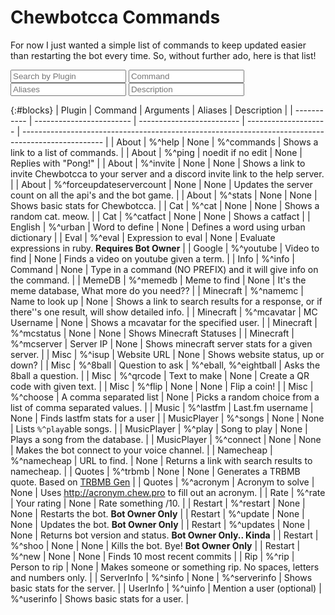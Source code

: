 # Chewbotcca Commands

For now I just wanted a simple list of commands to keep updated easier than restarting the bot every time. So, without further ado, here is that list!

<link rel="stylesheet" href="assets/css/searchBoxes.css">
<script src="assets/js/searchtable.js"></script>
<script src="https://ajax.googleapis.com/ajax/libs/jquery/2.1.1/jquery.min.js"></script>

<input type="text" id="findblocks" onkeyup="searchTable(0, 'findblocks')" placeholder="Search by Plugin">
<input type="text" id="findids" onkeyup="searchTable(1, 'findids')" placeholder="Command">
<input type="text" id="findprice" onkeyup="searchTable(2, 'findprice')" placeholder="Aliases">
<input type="text" id="findbuy" onkeyup="searchTable(3, 'findbuy')" placeholder="Description">

{:#blocks}
| Plugin      | Command                  | Arguments                 | Aliases              | Description                                                                                        |
| ----------- | ------------------------ | ------------------------- | -------------------- | -------------------------------------------------------------------------------------------------- |
| About       | %^help                   | None                      | %^commands           | Shows a link to a list of commands.                                                                |
| About       | %^ping                   | noedit if no edit         | None                 | Replies with "Pong!"                                                                               |
| About       | %^invite                 | None                      | None                 | Shows a link to invite Chewbotcca to your server and a discord invite link to the help server.     |
| About       | %^forceupdateservercount | None                      | None                 | Updates the server count on all the api's and the bot game.                                        |
| About       | %^stats                  | None                      | None                 | Shows basic stats for Chewbotcca.                                                                  |
| Cat         | %^cat                    | None                      | None                 | Shows a random cat. meow.                                                                          |
| Cat         | %^catfact                | None                      | None                 | Shows a catfact                                                                                    |
| English     | %^urban                  | Word to define            | None                 | Defines a word using urban dictionary                                                              |
| Eval        | %^eval                   | Expression to eval        | None                 | Evaluate expressions in ruby. **Requires Bot Owner**                                               |
| Google      | %^youtube                | Video to find             | None                 | Finds a video on youtube given a term.                                                             |
| Info        | %^info                   | Command                   | None                 | Type in a command (NO PREFIX) and it will give info on the command.                                |
| MemeDB      | %^memedb                 | Meme to find              | None                 | It's the meme database, What more do you need??                                                    |
| Minecraft   | %^namemc                 | Name to look up           | None                 | Shows a link to search results for a response, or if there''s one result, will show detailed info. |
| Minecraft   | %^mcavatar               | MC Username               | None                 | Shows a mcavatar for the specified user.                                                           |
| Minecraft   | %^mcstatus               | None                      | None                 | Shows Minecraft Statuses                                                                           |
| Minecraft   | %^mcserver               | Server IP                 | None                 | Shows minecraft server stats for a given server.                                                   |
| Misc        | %^isup                   | Website URL               | None                 | Shows website status, up or down?                                                                  |
| Misc        | %^8ball                  | Question to ask           | %^eball, %^eightball | Asks the 8ball a question.                                                                         |
| Misc        | %^qrcode                 | Text to make              | None                 | Create a QR code with given text.                                                                  |
| Misc        | %^flip                   | None                      | None                 | Flip a coin!                                                                                       |
| Misc        | %^choose                 | A comma separated list    | None                 | Picks a random choice from a list of comma separated values.                                       |
| Music       | %^lastfm                 | Last.fm username          | None                 | Finds lastfm stats for a user                                                                      |
| MusicPlayer | %^songs                  | None                      | None                 | Lists `%^play`able songs.                                                                          |
| MusicPlayer | %^play                   | Song to play              | None                 | Plays a song from the database.                                                                    |
| MusicPlayer | %^connect                | None                      | None                 | Makes the bot connect to your voice channel.                                                       |
| Namecheap   | %^namecheap              | URL to find.              | None                 | Returns a link with search results to namecheap.                                                   |
| Quotes      | %^trbmb                  | None                      | None                 | Generates a TRBMB quote. Based on [TRBMB Gen](http://trbmb.chew.pw)                                |
| Quotes      | %^acronym                | Acronym to solve          | None                 | Uses <http://acronym.chew.pro> to fill out an acronym.                                             |
| Rate        | %^rate                   | Your rating               | None                 | Rate something /10.                                                                                |
| Restart     | %^restart                | None                      | None                 | Restarts the bot. **Bot Owner Only**                                                               |
| Restart     | %^update                 | None                      | None                 | Updates the bot. **Bot Owner Only**                                                                |
| Restart     | %^updates                | None                      | None                 | Returns bot version and status. **Bot Owner Only.. Kinda**                                         |
| Restart     | %^shoo                   | None                      | None                 | Kills the bot. Bye! **Bot Owner Only**                                                             |
| Restart     | %^new                    | None                      | None                 | Finds 10 most recent commits                                                                       |
| Rip         | %^rip                    | Person to rip             | None                 | Makes someone or something rip. No spaces, letters and numbers only.                               |
| ServerInfo  | %^sinfo                  | None                      | %^serverinfo         | Shows basic stats for the server.                                                                  |
| UserInfo    | %^uinfo                  | Mention a user (optional) | %^userinfo           | Shows basic stats for a user.                                                                      |
